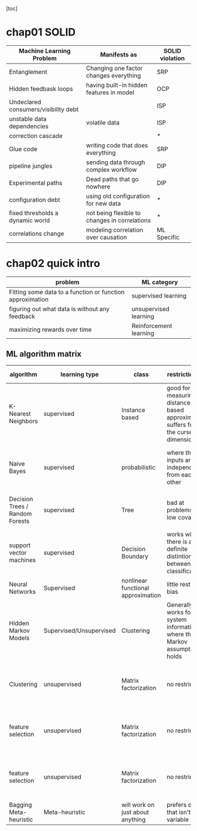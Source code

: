 [toc]
# chap01 SOLID
| Machine Learning Problem | Manifests as | SOLID violation
| --- | --- | ---
| Entanglement | Changing one factor changes everything |SRP
| Hidden feedbask loops | having built-in hidden features in model | OCP
| Undeclared consumers/visibility debt |   | ISP
| unstable data dependencies | volatile data | ISP
| correction cascade |   | *
| Glue code | writing code that does everything | SRP
| pipeline jungles |sending data through complex workflow |DIP 
| Experimental paths | Dead paths that go nowhere | DIP
| configuration debt | using old configuration for new data | *
| fixed thresholds a dynamic world | not being flexible to changes in correlations | *
| correlations change | modeling correlation over causation | ML Specific

# chap02 quick intro

| problem | ML category
| --- | ---
| Fitting some data to a function or function approximation | supervised learning
| figuring out what data is without any feedback | unsupervised learning
| maximizing rewards over time | Reinforcement learning

**ML algorithm matrix**
---
| algorithm | learning type | class | restriction bias | Preference bias
| --- | --- | --- | --- | ---
| K-Nearest Neighbors | supervised | Instance based | good for measuring distance-based approximations; suffers from the curse of dimensionality | distance based
| Naive Bayes | supervised | probabilistic | where the inputs are independent from each other | where the probability will always be greater than zero for each class
| Decision Trees / Random Forests | supervised | Tree | bad at problems with low covariance | prefers problems with categorical data
| support vector machines | supervised | Decision Boundary | works where there is a definite distintion between two classifications | prefers Binary classification problems
| Neural Networks | Supervised | nonlinear functional approximation | little restriction bias | prefers binary inputs
| Hidden Markov Models | Supervised/Unsupervised | Clustering | Generally works for system information where the Markov assumption holds| prefers time-series data and memoryless information
| Clustering | unsupervised | Matrix factorization | no restriction | preferes data that is in groupings given some form of distance
| feature selection | unsupervised | Matrix factorization | no restrictions | depending on algorithm can prefer data with high mutual information
| feature selection | unsupervised | Matrix  factorization | no restrictions | depending on algorithm can prefer data with high mutual information
| Bagging Meta-heuristic | Meta-heuristic | will work on just about anything | prefers data that isn't highly variable


